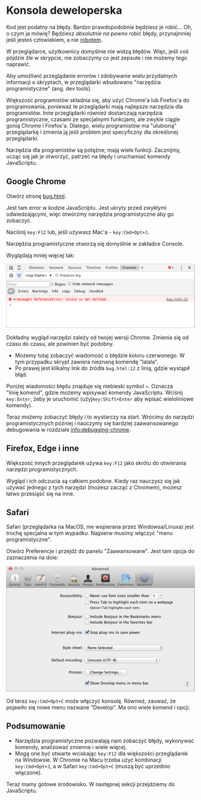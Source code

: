 # Konsola deweloperska

Kod jest podatny na błędy. Bardzo prawdopodobnie będziesz je robić... Oh, o czym ja mówię? Będziesz *absolutnie na pewno* robić błędy, przynajmniej jeśli jesteś człowiekiem, a nie [robotem](https://en.wikipedia.org/wiki/Bender_(Futurama)).

W przeglądarce, użytkownicy domyślnie nie widzą błędów. Więc, jeśli coś pójdzie źle w skrypcie, nie zobaczymy co jest zepsute i nie możemy tego naprawić.

Aby umożliwić przeglądanie errorów i zdobywanie wielu przydatnych informacji o skryptach, w przeglądarki wbudowano "narzędzia programistyczne" (ang. dev tools).

Większość programistów składnia się, aby użyć Chrome'a lub Firefox'a do programowania, ponieważ te przeglądarki mają najlepsze narzędzia dla programistów. Inne przeglądarki również dostarczają narzędzia programistyczne, czasami ze specjalnymi funkcjami, ale zwykle ciągle gonią Chrome i Firefox'a. Dlatego, wielu programistów ma "ulubioną" przeglądarkę i zmienia ją jeśli problem jest specyficzny dla określonej przeglądarki.

Narzędzia dla programistów są potężne; mają wiele funkcji. Zacznijmy, ucząc się jak je otworzyć, patrzeć na błędy i uruchamiać komendy JavaScriptu.

## Google Chrome

Otwórz stronę [bug.html](bug.html).

Jest tam error w kodzie JavaScriptu. Jest ukryty przed zwykłymi odwiedzającymi, więc otwórzmy narzędzia programistyczne aby go zobaczyć.

Naciśnij `key:F12` lub, jeśli używasz Mac'a - `key:Cmd+Opt+J`.

Narzędzia programistyczne otworzą się domyślnie w zakładce Console.

Wyglądają mniej więcej tak:

![chrome](chrome.png)

Dokładny wygląd narzędzi zależy od twojej wersji Chrome. Zmienia się od czasu do czasu, ale powinien być podobny.

- Możemy tutaj zobaczyć wiadomość o błędzie koloru czerwonego. W tym przypadku skrypt zawiera nieznaną komendę "lalala".
- Po prawej jest klikalny link do źródła `bug.html:12` z linią, gdzie wystąpił błąd.

Poniżej wiadomości błędu znajduje się niebieski symbol `>`. Oznacza "linię komend", gdzie możemy wpisywać komendy JavaScriptu. Wciśnij `key:Enter`, żeby je uruchomić (użyj`key:Shift+Enter` aby wpisać wieloliniowe komendy).

Teraz możemy zobaczyć błędy i to wystarczy na start. Wrócimy do narzędzi programistycznych później i nauczymy się bardziej zaawansowanego debugowania w rozdziale <info:debugging-chrome>.

## Firefox, Edge i inne

Większość innych przeglądarek używa `key:F12` jako skrótu do otwierania narzędzi programistycznych.

Wygląd i ich odczucia są całkiem podobne. Kiedy raz nauczysz się jak używać jednego z tych narzędzi (możesz zacząć z Chromem), możesz łatwo przesiąść się na inne.

## Safari

Safari (przeglądarka na MacOS, nie wspierana przez Windowsa/Linuxa) jest trochę specjalna w tym wypadku. Najpierw musimy włączyć "menu programistyczne".

Otwórz Preferencje i przejdź do panelu "Zaawansowane". Jest tam opcja do zaznaczenia na dole:

![safari](safari.png)

Od teraz `key:Cmd+Opt+C` może włączyć konsolę. Również, zauważ, że pojawiło się nowe menu nazwane "Develop". Ma ono wiele komend i opcji.

## Podsumowanie

- Narzędzia programistyczne pozwalają nam zobaczyć błędy, wykonywać komendy, analizować zmienne i wiele więcej.
- Mogą one być otwarte wciskając `key:F12` dla większości przeglądarek na Windowsie. W Chromie na Macu trzeba użyć kombinacji `key:Cmd+Opt+J`, a w Safari `key:Cmd+Opt+C` (muszą być uprzednio włączone).

Teraz mamy gotowe środowisko. W następnej sekcji przejdziemy do JavaScriptu.

